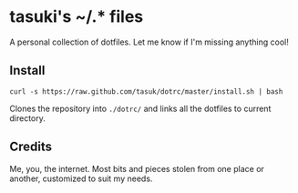# tasuki's ~/.* files

A personal collection of dotfiles. Let me know if I'm missing anything cool!

## Install

    curl -s https://raw.github.com/tasuk/dotrc/master/install.sh | bash

Clones the repository into `./dotrc/` and links all the dotfiles to current directory.

## Credits

Me, you, the internet. Most bits and pieces stolen from one place or another, customized to suit my needs.
